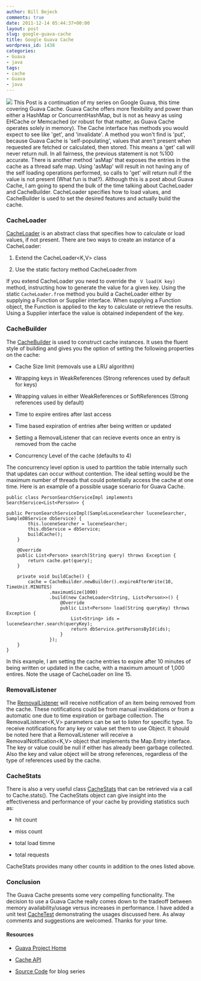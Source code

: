 ```yaml
---
author: Bill Bejeck
comments: true
date: 2011-12-14 05:44:37+00:00
layout: post
slug: google-guava-cache
title: Google Guava Cache
wordpress_id: 1438
categories:
- Guava
- java
tags:
- cache
- Guava
- java
---
```


<img class="left" src="{{ site.media_url }}/images/toolbox.jpg" /> This Post is a continuation of my series on Google Guava, this time covering Guava Cache. Guava Cache offers more flexibility and power than either a HashMap or ConcurrentHashMap, but is not as heavy as using EHCache or Memcached (or robust for that matter, as Guava Cache operates solely in memory).  The Cache interface has methods you would expect to see like 'get', and 'invalidate'.  A method you won't find is 'put', because Guava Cache is 'self-populating', values that aren't present when requested are fetched or calculated, then stored. This means a 'get' call will never return null. In all fairness, the previous statement is not %100 accurate.  There is another method 'asMap' that exposes the entries in the cache as a thread safe map. Using 'asMap' will result in not having any of the self loading operations performed, so calls to 'get' will return null if the value is not present (What fun is that?).  Although this is a post about Guava Cache, I am going to spend the bulk of the time talking about CacheLoader and CacheBuilder.  CacheLoader specifies how to load values, and CacheBuilder is used to set the desired features and actually build the cache. 
<!--more-->

### CacheLoader


[CacheLoader](http://docs.guava-libraries.googlecode.com/git-history/v10.0.1/javadoc/com/google/common/cache/CacheLoader.html) is an abstract class that specifies how to calculate or load values, if not present.  There are two ways to create an instance of a CacheLoader:




  1. Extend the CacheLoader<K,V> class


  2. Use the static factory method CacheLoader.from

 
If you extend CacheLoader you need to override the ` V load(K key)` method, instructing how to generate the value for a given key.  Using the static `CacheLoader.from` method you build a CacheLoader either by supplying a Function or Supplier interface.  When supplying a Function object, the Function is applied to the key to calculate or retrieve the results.  Using a Supplier interface the value is obtained independent of the key. 


### CacheBuilder


The [CacheBuilder](http://docs.guava-libraries.googlecode.com/git-history/v10.0.1/javadoc/com/google/common/cache/CacheBuilder.html) is used to construct cache instances.  It uses the fluent style of building and gives you the option of setting the following properties on the cache:




  * Cache Size limit (removals use a LRU algorithm)


  * Wrapping keys in WeakReferences (Strong references used by default for keys)


  * Wrapping values in either WeakReferences or SoftReferences (Strong references used by default)


  * Time to expire entires after last access


  * Time based expiration of entries after being written or updated


  * Setting a RemovalListener that can recieve events once an entry is removed from the cache


  * Concurrency Level of the cache (defaults to 4)


The concurrency level option is used to partition the table internally such that updates can occur without contention. The ideal setting would be the maximum number of threads that could potentially access the cache at one time.  Here is an example of a possible usage scenario for Guava Cache.

    
    
    public class PersonSearchServiceImpl implements SearchService<List<Person>> {
    
    public PersonSearchServiceImpl(SampleLuceneSearcher luceneSearcher, SampleDBService dbService) {
            this.luceneSearcher = luceneSearcher;
            this.dbService = dbService;
            buildCache();
        }
    
        @Override
        public List<Person> search(String query) throws Exception {
            return cache.get(query);
        }
    
        private void buildCache() {
            cache = CacheBuilder.newBuilder().expireAfterWrite(10, TimeUnit.MINUTES)
                    .maximumSize(1000)
                    .build(new CacheLoader<String, List<Person>>() {
                        @Override
                        public List<Person> load(String queryKey) throws Exception {
                            List<String> ids = luceneSearcher.search(queryKey);
                            return dbService.getPersonsById(ids);
                        }
                    });
        }
    }
    


In this example, I am setting the cache entries to expire after 10 minutes of being written or updated in the cache, with a maximum amount of 1,000 entires. Note the usage of CacheLoader on line 15.


### RemovalListener


The [RemovalListener](http://docs.guava-libraries.googlecode.com/git-history/v10.0.1/javadoc/com/google/common/cache/RemovalListener.html) will receive notification of an item being removed from the cache.  These notifications could be from manual invalidations or from a automatic one due to time expiration or garbage collection.  The RemovalListener<K,V> parameters can be set to listen for specific type.  To receive notifications for any key or value set them to use Object.  It should be noted here that a RemovalListener will receive a RemovalNotification<K,V> object that implements the Map.Entry interface.  The key or value could be null if either has already been garbage collected.  Also the key and value object will be strong references, regardless of the type of references used by the cache.


### CacheStats


There is also a very useful class [CacheStats](http://docs.guava-libraries.googlecode.com/git-history/v10.0.1/javadoc/com/google/common/cache/CacheStats.html) that can be retrieved via a call to Cache.stats().  The CacheStats object can give 
insight into the effectiveness and performance of your cache by providing statistics such as:




  * hit count


  * miss count


  * total load timme


  * total requests


CacheStats provides many other counts in addition to the ones listed above.


### Conclusion


The Guava Cache presents some very compelling functionality.  The decision to use a Guava Cache really comes down to the tradeoff between memory availability/usage versus increases in performance.  I have added a unit test [CacheTest](https://github.com/bbejeck/guava-blog/blob/master/src/test/java/bbejeck/guava/cache/CacheTest.java) demonstrating the usages discussed here. As alway comments and suggestions are welcomed. Thanks for your time.



#### Resources






  * [Guava Project Home](http://code.google.com/p/guava-libraries/)


  * [Cache API](http://docs.guava-libraries.googlecode.com/git-history/v10.0.1/javadoc/com/google/common/cache/package-summary.html)


  * [Source Code](https://github.com/bbejeck/guava-blog) for blog series


